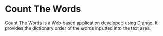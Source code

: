 # Count The Words
Count The Words is a Web based application developed using Django. It provides the dictionary order of the words inputted into the text area.
